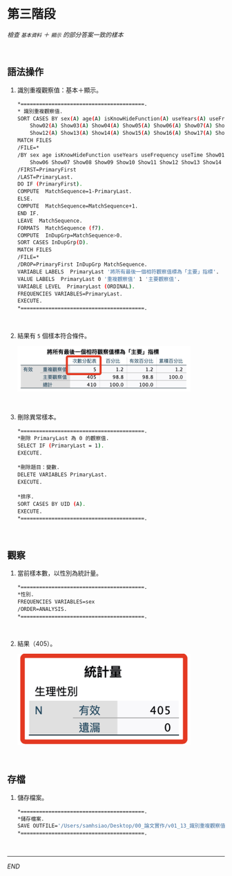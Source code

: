 # 第三階段

_檢查 `基本資料` ＋ `顯示` 的部分答案一致的樣本_

<br>

## 語法操作

1. 識別重複觀察值：基本＋顯示。

    ```bash
    *========================================.
    * 識別重複觀察值.
    SORT CASES BY sex(A) age(A) isKnowHideFunction(A) useYears(A) useFrequency(A) useTime(A) Show01(A) 
        Show02(A) Show03(A) Show04(A) Show05(A) Show06(A) Show07(A) Show08(A) Show09(A) Show10(A) Show11(A) 
        Show12(A) Show13(A) Show14(A) Show15(A) Show16(A) Show17(A) Show18(A).
    MATCH FILES
    /FILE=*
    /BY sex age isKnowHideFunction useYears useFrequency useTime Show01 Show02 Show03 Show04 Show05 
        Show06 Show07 Show08 Show09 Show10 Show11 Show12 Show13 Show14 Show15 Show16 Show17 Show18
    /FIRST=PrimaryFirst
    /LAST=PrimaryLast.
    DO IF (PrimaryFirst).
    COMPUTE  MatchSequence=1-PrimaryLast.
    ELSE.
    COMPUTE  MatchSequence=MatchSequence+1.
    END IF.
    LEAVE  MatchSequence.
    FORMATS  MatchSequence (f7).
    COMPUTE  InDupGrp=MatchSequence>0.
    SORT CASES InDupGrp(D).
    MATCH FILES
    /FILE=*
    /DROP=PrimaryFirst InDupGrp MatchSequence.
    VARIABLE LABELS  PrimaryLast '將所有最後一個相符觀察值標為「主要」指標'.
    VALUE LABELS  PrimaryLast 0 '重複觀察值' 1 '主要觀察值'.
    VARIABLE LEVEL  PrimaryLast (ORDINAL).
    FREQUENCIES VARIABLES=PrimaryLast.
    EXECUTE.
    *========================================.
    ```

<br>

2. 結果有 `5` 個樣本符合條件。

    <img src="images/img_10.png" width="400px">

<br>

3. 刪除異常樣本。

    ```bash
    *========================================.
    *刪除 PrimaryLast 為 0 的觀察值.
    SELECT IF (PrimaryLast = 1).
    EXECUTE.

    *刪除題目：變數.
    DELETE VARIABLES PrimaryLast.
    EXECUTE.

    *排序.
    SORT CASES BY UID (A).
    EXECUTE.
    *========================================.
    ```

<br>

## 觀察

1. 當前樣本數，以性別為統計量。

    ```bash
    *========================================.
    *性別.
    FREQUENCIES VARIABLES=sex
    /ORDER=ANALYSIS.
    *========================================.
    ```

<br>

2. 結果（405）。

    <img src="images/img_11.png" width="400px">

<br>

## 存檔

1. 儲存檔案。

    ```bash
    *========================================.
    *儲存檔案.
    SAVE OUTFILE='/Users/samhsiao/Desktop/00_論文實作/v01_13_識別重複觀察值03.sav'.
    *========================================.
    ```

<br>

___

_END_

